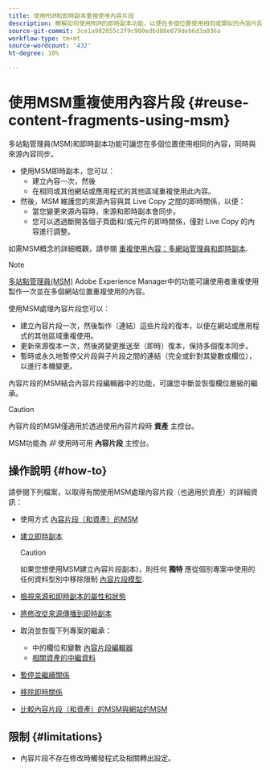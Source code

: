 ```yaml
---
title: 使用MSM和即時副本重複使用內容片段
description: 瞭解如何使用MSM的即時副本功能，以便在多個位置使用相同或類似的內容片段內容，同時與來源內容同步。
source-git-commit: 3ce1a982055c2f9c900edbd88e079deb6d3a036a
workflow-type: tm+mt
source-wordcount: '432'
ht-degree: 10%

---
```


# 使用MSM重複使用內容片段 {#reuse-content-fragments-using-msm}

多站點管理員(MSM)和即時副本功能可讓您在多個位置使用相同的內容，同時與來源內容同步。

* 使用MSM即時副本，您可以：
   * 建立內容一次，然後
   * 在相同或其他網站或應用程式的其他區域重複使用此內容。
* 然後，MSM 維護您的來源內容與其 Live Copy 之間的即時關係，以便：
   * 當您變更來源內容時，來源和即時副本會同步。
   * 您可以透過斷開各個子頁面和/或元件的即時關係，僅對 Live Copy 的內容進行調整。

如需MSM概念的詳細概觀，請參閱 [重複使用內容：多網站管理員和即時副本](/help/sites-cloud/administering/msm/overview.md).

>[!NOTE]
>
>[多站點管理員(MSM)](/help/sites-cloud/administering/msm/overview.md) Adobe Experience Manager中的功能可讓使用者重複使用製作一次並在多個網站位置重複使用的內容。

使用MSM處理內容片段您可以：

* 建立內容片段一次，然後製作（連結）這些片段的復本，以便在網站或應用程式的其他區域重複使用。
* 更新來源復本一次，然後將變更推送至（即時）復本，保持多個復本同步。
* 暫時或永久地暫停父片段與子片段之間的連結（完全或針對其變數或欄位），以進行本機變更。

內容片段的MSM結合內容片段編輯器中的功能，可讓您中斷並恢復欄位層級的繼承。

>[!CAUTION]
>
>內容片段的MSM僅適用於透過使用內容片段時 **資產** 主控台。
>
>MSM功能為 *非* 使用時可用 **內容片段** 主控台。

## 操作說明 {#how-to}

請參閱下列檔案，以取得有關使用MSM處理內容片段（也適用於資產）的詳細資訊：

* 使用方式 [內容片段（和資產）的MSM](/help/assets/reuse-assets-using-msm.md)

* [建立即時副本](/help/assets/reuse-assets-using-msm.md)

  >[!CAUTION]
  >
  >如果您想使用MSM建立內容片段副本)，則任何 **獨特** 應從個別專案中使用的任何資料型別中移除限制 [內容片段模型](/help/assets/content-fragments/content-fragments-models.md).

* [檢視來源和即時副本的屬性和狀態](/help/assets/reuse-assets-using-msm.md#properties)
* [將修改從來源傳播到即時副本](/help/assets/reuse-assets-using-msm.md#rollout-sync)
* 取消並恢復下列專案的繼承：
   * 中的欄位和變數 [內容片段編輯器](/help/assets/content-fragments/content-fragments-variations.md#inheritance)
   * [相關資產的中繼資料](/help/assets/content-fragments/content-fragments-variations.md#canceling-reenabling-inheritance-individual-items)
* [暫停並繼續關係](/help/assets/reuse-assets-using-msm.md#suspend-resume)
* [移除即時關係](/help/assets/reuse-assets-using-msm.md#detach)
* [比較內容片段（和資產）的MSM與網站的MSM](/help/assets/reuse-assets-using-msm.md#comparison)

## 限制 {#limitations}

* 內容片段不存在修改時觸發程式及相關轉出設定。